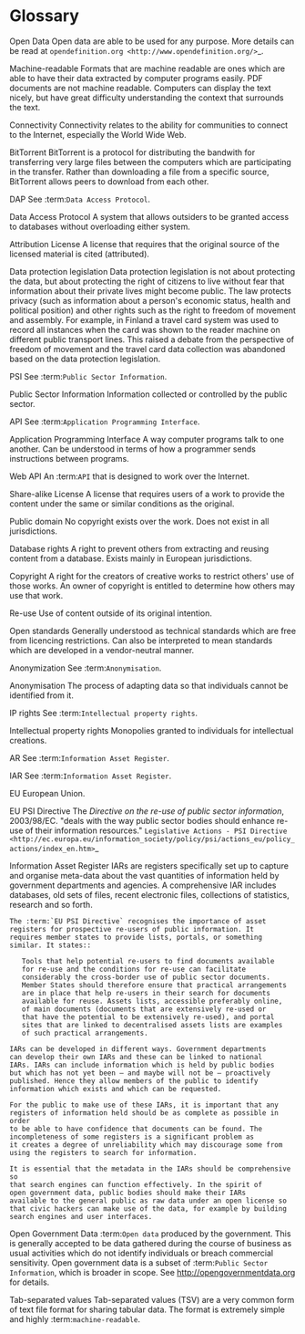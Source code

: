 # Glossary

  Open Data
    Open data are able to be used for any purpose. More details can be
    read at `opendefinition.org <http://www.opendefinition.org/>`_.

  Machine-readable
    Formats that are machine readable are ones which are
    able to have their data extracted by computer programs easily. PDF
    documents are not machine readable. Computers can display the text
    nicely, but have great difficulty understanding the context that
    surrounds the text.

  Connectivity
    Connectivity relates to the ability for communities to connect to
    the Internet, especially the World Wide Web.

  BitTorrent
    BitTorrent is a protocol for distributing the bandwith for
    transferring very large files between the computers which are
    participating in the transfer. Rather than downloading a file
    from a specific source, BitTorrent allows peers to download
    from each other.

  DAP
    See :term:`Data Access Protocol`.

  Data Access Protocol
    A system that allows outsiders to be granted access to databases
    without overloading either system.

  Attribution License
    A license that requires that the original source
    of the licensed material is cited (attributed).

  Data protection legislation
    Data protection legislation is not about protecting the data,
    but about protecting the right of citizens to live without fear
    that information about their private lives might become public.
    The law protects privacy (such as information about a person's
    economic status, health and political position) and other rights
    such as the right to freedom of movement and assembly. For example,
    in Finland a travel card system was used to record all instances when the
    card was shown to the reader machine on different public transport
    lines. This raised a debate from the perspective of freedom of
    movement and the travel card data collection was abandoned based
    on the data protection legislation.

  PSI
    See :term:`Public Sector Information`.

  Public Sector Information
    Information collected or controlled by the public sector.

  API
    See :term:`Application Programming Interface`.

  Application Programming Interface
    A way computer programs talk to one another. Can be understood
    in terms of how a programmer sends instructions between programs.

  Web API
    An :term:`API` that is designed to work over the Internet.

  Share-alike License
    A license that requires users of a work to provide the content
    under the same or similar conditions as the original.

  Public domain
    No copyright exists over the work. Does not exist in all
    jurisdictions.

  Database rights
    A right to prevent others from extracting and reusing content from
    a database. Exists mainly in European jurisdictions.

  Copyright
    A right for the creators of creative works to restrict others' use
    of those works. An owner of copyright is entitled to determine how
    others may use that work.

  Re-use
    Use of content outside of its original intention.

  Open standards
    Generally understood as technical standards which are free from
    licencing restrictions. Can also be interpreted to mean standards
    which are developed in a vendor-neutral manner.

  Anonymization
   See :term:`Anonymisation`.

  Anonymisation
    The process of adapting data so that individuals cannot be identified from it.

  IP rights
    See :term:`Intellectual property rights`.

  Intellectual property rights
    Monopolies granted to individuals for intellectual creations.

  AR
    See :term:`Information Asset Register`.

  IAR
    See :term:`Information Asset Register`.

  EU
    European Union.

  EU PSI Directive
    The *Directive on the re-use of public sector information*,
    2003/98/EC. "deals with the way public sector bodies should
    enhance re-use of their information resources."
    `Legislative Actions - PSI Directive <http://ec.europa.eu/information_society/policy/psi/actions_eu/policy_actions/index_en.htm>`_

  Information Asset Register
    IARs are registers specifically set up to capture and organise
    meta-data about the vast quantities of information held by
    government departments and agencies. A comprehensive IAR includes
    databases, old sets of files, recent electronic files, collections
    of statistics, research and so forth.

    The :term:`EU PSI Directive` recognises the importance of asset
    registers for prospective re-users of public information. It
    requires member states to provide lists, portals, or something
    similar. It states::

       Tools that help potential re-users to find documents available
       for re-use and the conditions for re-use can facilitate
       considerably the cross-border use of public sector documents.
       Member States should therefore ensure that practical arrangements
       are in place that help re-users in their search for documents
       available for reuse. Assets lists, accessible preferably online,
       of main documents (documents that are extensively re-used or
       that have the potential to be extensively re-used), and portal
       sites that are linked to decentralised assets lists are examples
       of such practical arrangements.

    IARs can be developed in different ways. Government departments
    can develop their own IARs and these can be linked to national
    IARs. IARs can include information which is held by public bodies
    but which has not yet been – and maybe will not be – proactively
    published. Hence they allow members of the public to identify
    information which exists and which can be requested.

    For the public to make use of these IARs, it is important that any
    registers of information held should be as complete as possible in order
    to be able to have confidence that documents can be found. The
    incompleteness of some registers is a significant problem as
    it creates a degree of unreliability which may discourage some from
    using the registers to search for information.

    It is essential that the metadata in the IARs should be comprehensive so
    that search engines can function effectively. In the spirit of
    open government data, public bodies should make their IARs
    available to the general public as raw data under an open license so
    that civic hackers can make use of the data, for example by building
    search engines and user interfaces.

  Open Government Data
    :term:`Open data` produced by the government. This is generally
    accepted to be data gathered during the course of business as usual
    activities which do not identify individuals or breach commercial
    sensitivity. Open government data is a subset of :term:`Public
    Sector Information`, which is broader in scope.
    See http://opengovernmentdata.org for details.

  Tab-separated values
    Tab-separated values (TSV) are a very common form of text file
    format for sharing tabular data. The format is extremely simple
    and highly :term:`machine-readable`.
